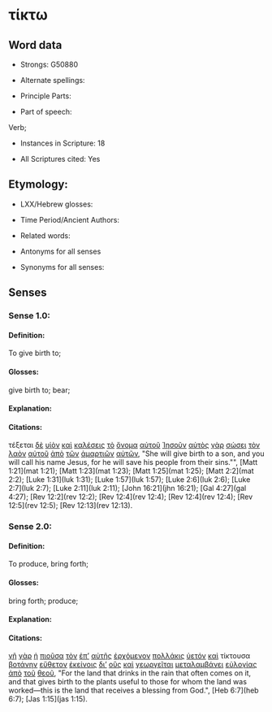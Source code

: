 # τίκτω 

<!-- Status: S2=NeedsFinalCheck -->
<!-- Lexica used for edits: BDAG, FFM, LN, A-S -->

## Word data

* Strongs: G50880

* Alternate spellings:

* Principle Parts: 

* Part of speech: 

Verb;

* Instances in Scripture: 18

* All Scriptures cited: Yes

## Etymology: 

* LXX/Hebrew glosses: 

* Time Period/Ancient Authors: 

* Related words: 

* Antonyms for all senses

* Synonyms for all senses: 

## Senses 

### Sense 1.0:

#### Definition: 

To give birth to;

#### Glosses:

give birth to; bear;

#### Explanation:

#### Citations:

τέξεται [δὲ](../G11610/01.md) [υἱὸν](../G52070/01.md) [καὶ](../G25320/01.md) [καλέσεις](../G25640/01.md) [τὸ](../G35880/01.md) [ὄνομα](../G36860/01.md) [αὐτοῦ](../G08460/01.md) [Ἰησοῦν](../G24240/01.md) [αὐτὸς](../G08460/01.md) [γὰρ](../G10630/01.md) [σώσει](../G49820/01.md) [τὸν](../G35880/01.md) [λαὸν](../G29920/01.md) [αὐτοῦ](../G08460/01.md) [ἀπὸ](../G05750/01.md) [τῶν](../G35880/01.md) [ἁμαρτιῶν](../G02660/01.md) [αὐτῶν](../G08460/01.md), 
"She will give birth to a son, and you will call his name Jesus, for he will save his people from their sins."", 
[Matt 1:21](mat 1:21);  [Matt 1:23](mat 1:23);  [Matt 1:25](mat 1:25);  [Matt 2:2](mat 2:2);  [Luke 1:31](luk 1:31);  [Luke 1:57](luk 1:57);  [Luke 2:6](luk 2:6);  [Luke 2:7](luk 2:7);  [Luke 2:11](luk 2:11);  [John 16:21](jhn 16:21);  [Gal 4:27](gal 4:27);  [Rev 12:2](rev 12:2);  [Rev 12:4](rev 12:4);  [Rev 12:4](rev 12:4);  [Rev 12:5](rev 12:5);  [Rev 12:13](rev 12:13).  

### Sense 2.0:

#### Definition: 

To produce, bring forth; 

#### Glosses:

bring forth; produce;

#### Explanation:

#### Citations:

[γῆ](../G10930/01.md) [γὰρ](../G10630/01.md) [ἡ](../G35880/01.md) [πιοῦσα](../G40950/01.md) [τὸν](../G35880/01.md) [ἐπ’](../G19090/01.md) [αὐτῆς](../G08460/01.md) [ἐρχόμενον](../G20640/01.md) [πολλάκις](../G41780/01.md) [ὑετόν](../G52050/01.md) [καὶ](../G25320/01.md) τίκτουσα [βοτάνην](../G10080/01.md) [εὔθετον](../G21110/01.md) [ἐκείνοις](../G15650/01.md) [δι’](../G12230/01.md) [οὓς](../G37390/01.md) [καὶ](../G25320/01.md) [γεωργεῖται](../G10900/01.md) [μεταλαμβάνει](../G33350/01.md) [εὐλογίας](../G21290/01.md) [ἀπὸ](../G05750/01.md) [τοῦ](../G35880/01.md) [θεοῦ](../G23160/01.md), 
"For the land that drinks in the rain that often comes on it, and that gives birth to the plants useful to those for whom the land was worked—this is the land that receives a blessing from God.", 
[Heb 6:7](heb 6:7);  [Jas 1:15](jas 1:15).  
